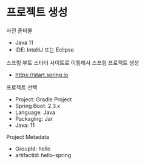 # 프로젝트 생성

사전 준비물

* Java 11
* IDE: IntelliJ 또는 Eclipse

스프링 부트 스타터 사이트로 이동해서 스프링 프로젝트 생성

* https://start.spring.io

프로젝트 선택

* Project: Gradle Project
* Spring Boot: 2.3.x
* Language: Java
* Packaging: Jar
* Java: 11

Project Metadata

* GroupId: hello
* artifactId: hello-spring
